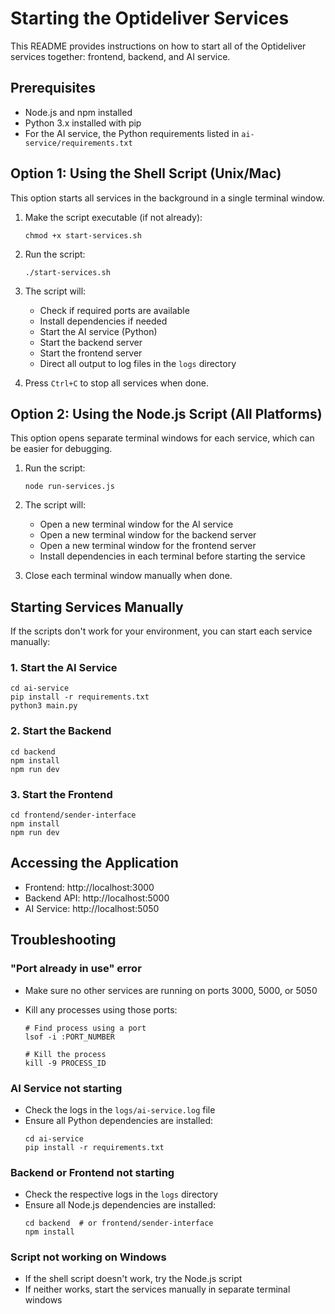 # Starting the Optideliver Services

This README provides instructions on how to start all of the Optideliver services together: frontend, backend, and AI service.

## Prerequisites

- Node.js and npm installed
- Python 3.x installed with pip
- For the AI service, the Python requirements listed in `ai-service/requirements.txt`

## Option 1: Using the Shell Script (Unix/Mac)

This option starts all services in the background in a single terminal window.

1. Make the script executable (if not already):

   ```
   chmod +x start-services.sh
   ```

2. Run the script:

   ```
   ./start-services.sh
   ```

3. The script will:

   - Check if required ports are available
   - Install dependencies if needed
   - Start the AI service (Python)
   - Start the backend server
   - Start the frontend server
   - Direct all output to log files in the `logs` directory

4. Press `Ctrl+C` to stop all services when done.

## Option 2: Using the Node.js Script (All Platforms)

This option opens separate terminal windows for each service, which can be easier for debugging.

1. Run the script:

   ```
   node run-services.js
   ```

2. The script will:

   - Open a new terminal window for the AI service
   - Open a new terminal window for the backend server
   - Open a new terminal window for the frontend server
   - Install dependencies in each terminal before starting the service

3. Close each terminal window manually when done.

## Starting Services Manually

If the scripts don't work for your environment, you can start each service manually:

### 1. Start the AI Service

```
cd ai-service
pip install -r requirements.txt
python3 main.py
```

### 2. Start the Backend

```
cd backend
npm install
npm run dev
```

### 3. Start the Frontend

```
cd frontend/sender-interface
npm install
npm run dev
```

## Accessing the Application

- Frontend: http://localhost:3000
- Backend API: http://localhost:5000
- AI Service: http://localhost:5050

## Troubleshooting

### "Port already in use" error

- Make sure no other services are running on ports 3000, 5000, or 5050
- Kill any processes using those ports:

  ```
  # Find process using a port
  lsof -i :PORT_NUMBER

  # Kill the process
  kill -9 PROCESS_ID
  ```

### AI Service not starting

- Check the logs in the `logs/ai-service.log` file
- Ensure all Python dependencies are installed:
  ```
  cd ai-service
  pip install -r requirements.txt
  ```

### Backend or Frontend not starting

- Check the respective logs in the `logs` directory
- Ensure all Node.js dependencies are installed:
  ```
  cd backend  # or frontend/sender-interface
  npm install
  ```

### Script not working on Windows

- If the shell script doesn't work, try the Node.js script
- If neither works, start the services manually in separate terminal windows
